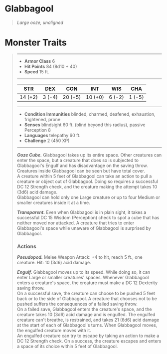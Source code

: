 # Glabbagool
>*Large ooze, unaligned*
# Monster Traits
>___
>- **Armor Class** 6
>- **Hit Points** 84 (8d10 + 40)
>- **Speed** 15 ft.
>___
>|STR|DEX|CON|INT|WIS|CHA|
>|:---:|:---:|:---:|:---:|:---:|:---:|
>|14 (+2)|3 (-4)|20 (+5)|10 (+0)|6 (-2)|1 (-5)|
>___
>- **Condition Immunities** blinded, charmed, deafened, exhaustion, frightened, prone
>- **Senses** blindsight 60 ft. (blind beyond this radius), passive Perception 8
>- **Languages** telepathy 60 ft.
>- **Challenge** 2 (450 XP)
>___
>***Ooze Cube.*** Glabbagool takes up its entire space. Other creatures can enter the space, but a creature that does so is subjected to Glabbagool's Engulf and has disadvantage on the saving throw.  
>Creatures inside Glabbagool can be seen but have total cover.  
>A creature within 5 feet of Glabbagool can take an action to pull a creature or object out of Glabbagool. Doing so requires a successful DC 12 Strength check, and the creature making the attempt takes 10 (3d6) acid damage.  
>Glabbagool can hold only one Large creature or up to four Medium or smaller creatures inside it at a time.  
>
>***Transparent.*** Even when Glabbagool is in plain sight, it takes a successful DC 15 Wisdom (Perception) check to spot a cube that has neither moved nor attacked. A creature that tries to enter Glabbagool's space while unaware of Glabbagool is surprised by Glabbagool.  
>
>### Actions
>***Pseudopod.*** Melee Weapon Attack: +4 to hit, reach 5 ft., one creature. Hit: 10 (3d6) acid damage.  
>
>***Engulf.*** Glabbagool moves up to its speed. While doing so, it can enter Large or smaller creatures' spaces. Whenever Glabbagool enters a creature's space, the creature must make a DC 12 Dexterity saving throw.  
>On a successful save, the creature can choose to be pushed 5 feet back or to the side of Glabbagool. A creature that chooses not to be pushed suffers the consequences of a failed saving throw.  
>On a failed save, Glabbagool enters the creature's space, and the creature takes 10 (3d6) acid damage and is engulfed. The engulfed creature can't breathe, is restrained, and takes 21 (6d6) acid damage at the start of each of Glabbagool's turns. When Glabbagool moves, the engulfed creature moves with it.  
>An engulfed creature can try to escape by taking an action to make a DC 12 Strength check. On a success, the creature escapes and enters a space of its choice within 5 feet of Glabbagool.